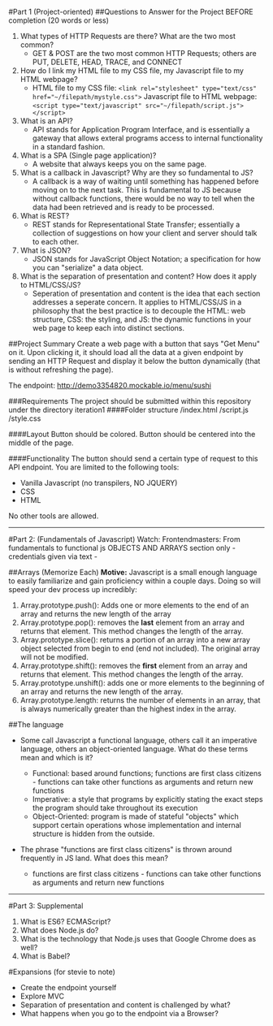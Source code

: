 #Part 1 (Project-oriented)
##Questions to Answer for the Project BEFORE completion (20 words or less)
1. What types of HTTP Requests are there? What are the two most common?
	* GET & POST are the two most common HTTP Requests; others are PUT, DELETE, HEAD, TRACE, and CONNECT
2. How do I link my HTML file to my CSS file, my Javascript file to my HTML webpage?
	* HTML file to my CSS file: `<link rel="stylesheet" type="text/css" href="~/filepath/mystyle.css">`
	Javascript file to HTML webpage: `<script type="text/javascript" src="~/filepath/script.js"></script>`
3. What is an API?
	* API stands for Application Program Interface, and is essentially a gateway that allows exteral programs access to 
	internal functionality in a standard fashion.
4. What is a SPA (Single page application)?
	* A website that always keeps you on the same page.
5. What is a callback in Javascript? Why are they so fundamental to JS?
	* A callback is a way of waiting until something has happened before moving on to the next task. This is fundamental to 
	JS because without callback functions, there would be no way to tell when the data had been retrieved and is ready
	to be processed.
6. What is REST?
	* REST stands for Representational State Transfer; essentially a collection of suggestions on how your client and server 
	should talk to each other.
7. What is JSON?
	* JSON stands for JavaScript Object Notation; a specification for how you can "serialize" a data object. 
8. What is the separation of presentation and content? How does it apply to HTML/CSS/JS?
	* Seperation of presentation and content is the idea that each section addresses a seperate concern. It applies to HTML/CSS/JS in a
	philosophy that the best practice is to decouple the HTML: web structure, CSS: the styling, and JS: the dynamic functions in your 
	web page to keep each into distinct sections.

##Project Summary
Create a web page with a button that says "Get Menu" on it. Upon clicking it,
it should load all the data at a given endpoint by sending an HTTP Request and display it below the button dynamically (that is without refreshing the page).

The endpoint: http://demo3354820.mockable.io/menu/sushi

###Requirements
The project should be submitted within this repository under the directory iteration1
####Folder structure
/index.html
/script.js
/style.css

####Layout
Button should be colored.
Button should be centered into the middle of the page.

####Functionality
The button should send a certain type of request to this API endpoint.
You are limited to the following tools:
* Vanilla Javascript (no transpilers, NO JQUERY)
* CSS
* HTML

No other tools are allowed.



---
#Part 2: (Fundamentals of Javascript)
Watch:
Frontendmasters: From fundamentals to functional js OBJECTS AND ARRAYS section only - credentials given via text -

##Arrays (Memorize Each)
**Motive:** Javascript is a small enough language to easily familiarize and gain proficiency within a couple days. Doing so will speed your dev process up incredibly:
1. Array.prototype.push(): Adds one or more elements to the end of an array and returns the new length of the array
2. Array.prototype.pop(): removes the **last** element from an array and returns that element. This method changes the length of the array.
3. Array.prototype.slice(): returns a portion of an array into a new array object selected from begin to end (end not included). The original array will not be modified.
4. Array.prototype.shift(): removes the **first** element from an array and returns that element. This method changes the length of the array.
5. Array.prototype.unshift(): adds one or more elements to the beginning of an array and returns the new length of the array.
6. Array.prototype.length: returns the number of elements in an array, that is always numerically greater than the highest index in the array.

##The language
 * Some call Javascript a functional language, others call it an imperative language, others an object-oriented language. What do these terms mean and which is it? 
 	* Functional: based around functions; functions are first class citizens - functions can take other functions as arguments and return new functions
 	* Imperative: a style that programs by explicitly stating the exact steps the program should take throughout its execution
 	* Object-Oriented: program is made of stateful "objects" which support certain operations whose implementation and internal structure is hidden from the outside.

* The phrase "functions are first class citizens" is thrown around frequently in JS land. What does this mean?
	* functions are first class citizens - functions can take other functions as arguments and return new functions


---
#Part 3: Supplemental
1. What is ES6? ECMAScript? 
2. What does Node.js do?
3. What is the technology that Node.js uses that Google Chrome does as well?
4. What is Babel? 


#Expansions (for stevie to note)
* Create the endpoint yourself
* Explore MVC
* Separation of presentation and content is challenged by what?
* What happens when you go to the endpoint via a Browser?


